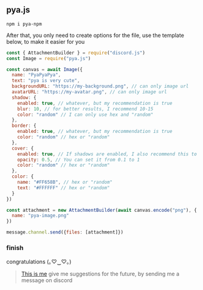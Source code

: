 ## pya.js
```code 
npm i pya-npm
```
After that, you only need to create options for the file, use the template below, to make it easier for you 

```js
const { AttachmentBuilder } = require("discord.js")
const Image = require("pya.js")

const canvas = await Image({
  name: "PyaPyaPya",
  text: "pya is very cute",
  backgroundURL: "https://my-background.png", // can only image url
  avatarURL: "https://my-avatar.png", // can only image url
  shadow: {
    enabled: true, // whatever, but my recommendation is true
    blur: 10, // for better results, I recommend 10-15
    color: "random" // I can only use hex and "random"
  },
  border: {
    enabled: true, // whatever, but my recommendation is true
    color: "random" // hex or "random"
  },
  cover: {
    enabled: true, // If shadows are enabled, I also recommend this to be enabled
    opacity: 0.5, // You can set it from 0.1 to 1
    color: "random" // hex or "random"
  },
  color: {
    name: "#FF658B", // hex or "random"
    text: "#FFFFFF" // hex or "random"
  }
})

const attachment = new AttachmentBuilder(await canvas.encode("png"), {
  name: "pya-image.png"
})

message.channel.send({files: [attachment]})

```
### finish
congratulations (｡♡‿♡｡)

> [This is me](https://discord.com/users/1158414739156779018)
give me suggestions for the future, by sending me a message on discord 
